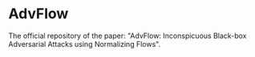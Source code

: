 # AdvFlow
The official repository of the paper: "AdvFlow: Inconspicuous Black-box Adversarial Attacks using Normalizing Flows".
